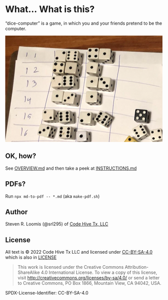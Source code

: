 # What… What is this?

“dice-computer” is a game, in which you and your friends
pretend to be the computer.

![example of dice computer](./dice-computer.png)

## OK, how?

See [OVERVIEW.md](./OVERVIEW.md) and then take a peek at [INSTRUCTIONS.md](./INSTRUCTIONS.md)

## PDFs?

Run `npx md-to-pdf -- *.md` (aka `make-pdf.sh`)

## Author

Steven R. Loomis (@srl295) of [Code Hive Tx, LLC](https://codehivetx.us)

## License

All text is © 2022 Code Hive Tx LLC and licensed under [CC-BY-SA-4.0](http://creativecommons.org/licenses/by-sa/4.0/) which is also in [LICENSE](./LICENSE)

> This work is licensed under the Creative Commons Attribution-ShareAlike 4.0 International License. To view a copy of this license, visit <http://creativecommons.org/licenses/by-sa/4.0/> or send a letter to Creative Commons, PO Box 1866, Mountain View, CA 94042, USA.

SPDX-License-Identifier: CC-BY-SA-4.0
